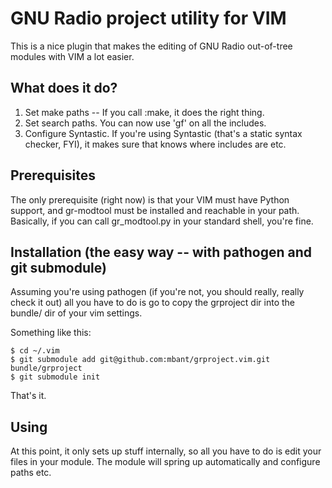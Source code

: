 GNU Radio project utility for VIM
=================================

This is a nice plugin that makes the editing of GNU Radio out-of-tree
modules with VIM a lot easier.

What does it do?
----------------

1. Set make paths -- If you call :make, it does the right thing.
2. Set search paths. You can now use 'gf' on all the includes.
3. Configure Syntastic. If you're using Syntastic (that's a static syntax
   checker, FYI), it makes sure that knows where includes are etc.


Prerequisites
-------------

The only prerequisite (right now) is that your VIM must have Python support,
and gr-modtool must be installed and reachable in your path.
Basically, if you can call gr\_modtool.py in your standard shell, you're fine.

Installation (the easy way -- with pathogen and git submodule)
--------------------------------------------------------------

Assuming you're using pathogen (if you're not, you should really, really
check it out) all you have to do is go to copy the grproject dir into
the bundle/ dir of your vim settings.

Something like this:

    $ cd ~/.vim
    $ git submodule add git@github.com:mbant/grproject.vim.git bundle/grproject
    $ git submodule init

That's it.

Using
-----

At this point, it only sets up stuff internally, so all you have to do is
edit your files in your module. The module will spring up automatically and
configure paths etc.

